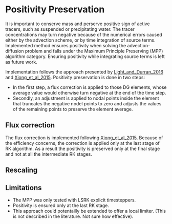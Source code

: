 # Positivity Preservation

It is important to conserve mass and perserve positive sign of active tracers,
  such as suspended or precipitating water.
The tracer concentrations may turn negative because of the
  numerical errors caused either by the advection scheme,
  or by time integration of source terms.
Implemented method ensures positivity when solving the
  advection-diffusion problem and falls under the
  Maximum Principle Preserving (MPP) algorithm category.
Ensuring positivity while integrating source terms is left as future work.

Implementation follows the approach presented by
[Light\_and\_Durran\_2016](https://journals.ametsoc.org/mwr/article/144/12/4771/70817/Preserving-Nonnegativity-in-Discontinuous-Galerkin)
and
[Xiong\_et\_al\_2015](https://epubs.siam.org/doi/10.1137/140965326).
Positivity preservation is done in two steps:
  - In the first step, a flux correction is applied to those DG elements,
    whose average value would otherwise turn negative
    at the end of the time step.
  - Secondly, an adjustment is applied to nodal points inside the element
    that truncates the negative nodel points to zero
    and adjusts the values of the remaining points
    to preserve the element average.


## Flux correction

The flux correction is implemented following
  [Xiong\_et\_al\_2015](https://epubs.siam.org/doi/10.1137/140965326).
Because of the efficiency concerns, the correction is applied only
  at the last stage of RK algorithm.
As a result the positivity is preserved only at the final stage
  and not at all the intermediate RK stages.




## Rescaling


## Limitations

  - The MPP was only tested with LSRK explicit timesteppers.
  - Positivity is ensured only at the last RK stage.
  - This approach could potentailly be extended to offer a local limiter.
    (This is not described in the literature. Not sure how effective).

